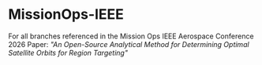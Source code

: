 # MissionOps-IEEE
For all branches referenced in the Mission Ops IEEE Aerospace Conference 2026 Paper: 
_"An Open-Source Analytical Method for Determining Optimal Satellite Orbits for Region Targeting"_

